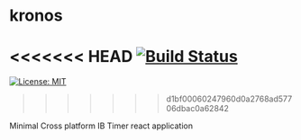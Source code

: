 # kronos
<<<<<<< HEAD
[![Build Status](https://travis-ci.org/mora200217/kronos.svg?branch=deploy)](https://travis-ci.org/mora200217/kronos)
=======

[![License: MIT](https://img.shields.io/badge/License-MIT-red.svg)](https://opensource.org/licenses/MIT)


>>>>>>> d1bf00060247960d0a2768ad57706dbac0a62842

Minimal Cross platform IB Timer react application
